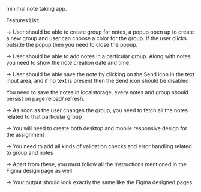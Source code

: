 minimal note taking app.

Features List:

-> User should be able to create group for notes, a popup open up to create a new group and user can choose a color for the group. If the user clicks outside the popup then you need to close the popup.

-> User should be able to add notes in a particular group. Along with notes you need to show the note creation date and time.

-> User should be able save the note by clicking on the Send icon in the text input area, and if no text is present then the Send icon should be disabled

You need to save the notes in localstorage, every notes and group should persist on page reload/ refresh.

-> As soon as the user changes the group, you need to fetch all the notes related to that particular group

-> You will need to create both desktop and mobile responsive design for the assignment

-> You need to add all kinds of validation checks and error handling related to group and notes

-> Apart from these, you must follow all the instructions mentioned in the Figma design page as well

-> Your output should look exactly the same like the Figma designed pages
